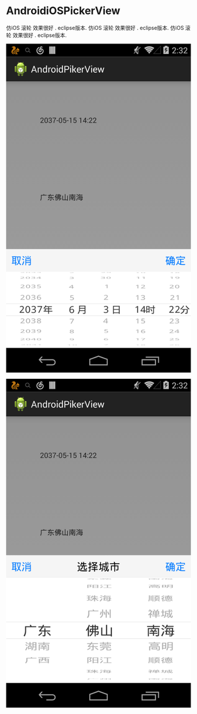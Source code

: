 # AndroidiOSPickerView
仿iOS 滚轮   效果很好 . eclipse版本. 
仿iOS 滚轮   效果很好 . eclipse版本. 
仿iOS 滚轮   效果很好 . eclipse版本. 

![ABC](https://github.com/SomnusWu/AndroidiOSPickerView/blob/master/AndroidPikerView/time_image.png)

![ABC](https://github.com/SomnusWu/AndroidiOSPickerView/blob/master/AndroidPikerView/city.png)

